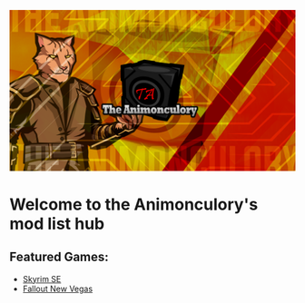 ![Animonculory Logo](https://github.com/The-Animonculory/The-Animonculory-Modlist-Hub/blob/main/resources/AnimonculoryLogo.png)
# Welcome to the Animonculory's mod list hub

## Featured Games:

- [Skyrim SE](https://github.com/The-Animonculory/The-Animonculory-Modlist-Hub/blob/main/FeaturedLists.md#skyrim-se)
- [Fallout New Vegas](https://github.com/The-Animonculory/The-Animonculory-Modlist-Hub/blob/main/FeaturedLists.md#fallout-new-vegas)
